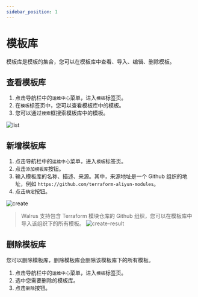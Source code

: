 ```yaml
---
sidebar_position: 1
---
```


# 模板库

模板库是模板的集合，您可以在模板库中查看、导入、编辑、删除模板。

## 查看模板库

1. 点击导航栏中的`运维中心`菜单，进入`模板`标签页。
2. 在`模板`标签页中，您可以查看模板库中的模板。
3. 您可以通过`搜索`框搜索模板库中的模板。

![list](/img/v0.4.0/catalog/list.png)

## 新增模板库

1. 点击导航栏中的`运维中心`菜单，进入`模板`标签页。
2. 点击`添加模板库`按钮。
3. 输入模板库的名称、描述、来源。其中，来源地址是一个 Github 组织的地址，例如 `https://github.com/terraform-aliyun-modules`。
4. 点击`确定`按钮。

![create](/img/v0.4.0/catalog/create.png)

> Walrus 支持包含 Terraform 模块仓库的 Github 组织，您可以在模板库中导入该组织下的所有模板。
> ![create-result](/img/v0.4.0/catalog/create-result.png)

## 删除模板库

您可以删除模板库，删除模板库会删除该模板库下的所有模板。

1. 点击导航栏中的`运维中心`菜单，进入`模板`标签页。
2. 选中您需要删除的模板库。
3. 点击`删除`按钮。
